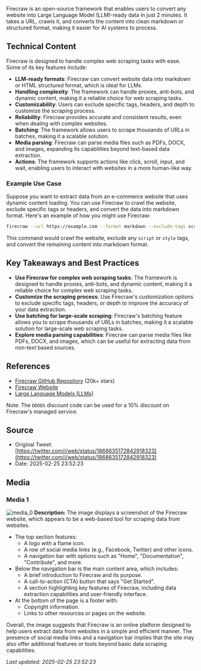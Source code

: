 Firecraw is an open-source framework that enables users to convert any website into Large Language Model (LLM)-ready data in just 2 minutes. It takes a URL, crawls it, and converts the content into clean markdown or structured format, making it easier for AI systems to process.

## Technical Content
Firecraw is designed to handle complex web scraping tasks with ease. Some of its key features include:

* **LLM-ready formats**: Firecraw can convert website data into markdown or HTML structured format, which is ideal for LLMs.
* **Handling complexity**: The framework can handle proxies, anti-bots, and dynamic content, making it a reliable choice for web scraping tasks.
* **Customizability**: Users can exclude specific tags, headers, and depth to customize the scraping process.
* **Reliability**: Firecraw provides accurate and consistent results, even when dealing with complex websites.
* **Batching**: The framework allows users to scrape thousands of URLs in batches, making it a scalable solution.
* **Media parsing**: Firecraw can parse media files such as PDFs, DOCX, and images, expanding its capabilities beyond text-based data extraction.
* **Actions**: The framework supports actions like click, scroll, input, and wait, enabling users to interact with websites in a more human-like way.

### Example Use Case
Suppose you want to extract data from an e-commerce website that uses dynamic content loading. You can use Firecraw to crawl the website, exclude specific tags or headers, and convert the data into markdown format. Here's an example of how you might use Firecraw:
```bash
firecraw --url https://example.com --format markdown --exclude-tags script,style
```
This command would crawl the website, exclude any `script` or `style` tags, and convert the remaining content into markdown format.

## Key Takeaways and Best Practices

* **Use Firecraw for complex web scraping tasks**: The framework is designed to handle proxies, anti-bots, and dynamic content, making it a reliable choice for complex web scraping tasks.
* **Customize the scraping process**: Use Firecraw's customization options to exclude specific tags, headers, or depth to improve the accuracy of your data extraction.
* **Use batching for large-scale scraping**: Firecraw's batching feature allows you to scrape thousands of URLs in batches, making it a scalable solution for large-scale web scraping tasks.
* **Explore media parsing capabilities**: Firecraw can parse media files like PDFs, DOCX, and images, which can be useful for extracting data from non-text based sources.

## References
* [Firecraw GitHub Repository](https://github.com/Firecrawl-Dev/Firecraw) (20k+ stars)
* [Firecraw Website](https://firecraw.com/)
* [Large Language Models (LLMs)](https://en.wikipedia.org/wiki/Large_language_model)

Note: The `DDODS` discount code can be used for a 10% discount on Firecraw's managed service.
## Source

- Original Tweet: [https://twitter.com/i/web/status/1868635172842918323](https://twitter.com/i/web/status/1868635172842918323)
- Date: 2025-02-25 23:52:23


## Media

### Media 1
![media_0](./media_0.jpg)
**Description:** The image displays a screenshot of the Firecraw website, which appears to be a web-based tool for scraping data from websites.

*   The top section features:
    *   A logo with a flame icon.
    *   A row of social media links (e.g., Facebook, Twitter) and other icons.
    *   A navigation bar with options such as "Home", "Documentation", "Contribute", and more.
*   Below the navigation bar is the main content area, which includes:
    *   A brief introduction to Firecraw and its purpose.
    *   A call-to-action (CTA) button that says "Get Started".
    *   A section highlighting key features of Firecraw, including data extraction capabilities and user-friendly interface.
*   At the bottom of the page is a footer with:
    *   Copyright information.
    *   Links to other resources or pages on the website.

Overall, the image suggests that Firecraw is an online platform designed to help users extract data from websites in a simple and efficient manner. The presence of social media links and a navigation bar implies that the site may also offer additional features or tools beyond basic data scraping capabilities.

*Last updated: 2025-02-25 23:52:23*